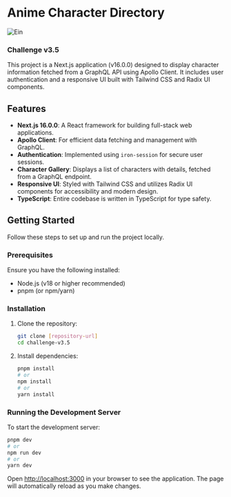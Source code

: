 # Anime Character Directory

![Ein](https://static.wikia.nocookie.net/cowboybebop/images/d/d1/2_Ein2.png/revision/latest?cb=20090316153743)

### Challenge v3.5

This project is a Next.js application (v16.0.0) designed to display character information fetched from a GraphQL API using Apollo Client. It includes user authentication and a responsive UI built with Tailwind CSS and Radix UI components.

## Features

- **Next.js 16.0.0**: A React framework for building full-stack web applications.
- **Apollo Client**: For efficient data fetching and management with GraphQL.
- **Authentication**: Implemented using `iron-session` for secure user sessions.
- **Character Gallery**: Displays a list of characters with details, fetched from a GraphQL endpoint.
- **Responsive UI**: Styled with Tailwind CSS and utilizes Radix UI components for accessibility and modern design.
- **TypeScript**: Entire codebase is written in TypeScript for type safety.

## Getting Started

Follow these steps to set up and run the project locally.

### Prerequisites

Ensure you have the following installed:

- Node.js (v18 or higher recommended)
- pnpm (or npm/yarn)

### Installation

1.  Clone the repository:
    ```bash
    git clone [repository-url]
    cd challenge-v3.5
    ```
2.  Install dependencies:
    ```bash
    pnpm install
    # or
    npm install
    # or
    yarn install
    ```

### Running the Development Server

To start the development server:

```bash
pnpm dev
# or
npm run dev
# or
yarn dev
```

Open [http://localhost:3000](http://localhost:3000) in your browser to see the application. The page will automatically reload as you make changes.
